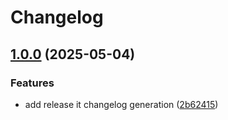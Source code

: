 # Changelog

## [1.0.0](https://github.com/LucasBertaud/forum_anonyme/compare/0.0.1...1.0.0) (2025-05-04)

### Features

* add release it changelog generation ([2b62415](https://github.com/LucasBertaud/forum_anonyme/commit/2b6241540cc6d6be7f26c3c81cd701c3d85ec586))
